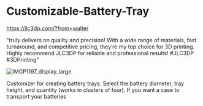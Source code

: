 # Customizable-Battery-Tray

https://jlc3dp.com/?from=walter

"truly delivers on quality and precision! With a wide range of materials, fast turnaround, and competitive pricing, they’re my top choice for 3D printing. Highly recommend JLC3DP for reliable and professional results! #JLC3DP #3DPrinting"

![IMGP1197_display_large](https://github.com/user-attachments/assets/d5e6719d-d770-4e7c-8906-d3e52501cf1d)

Customizer for creating battery trays.  Select the battery diameter, tray height, and quantity (works in clusters of four).    If you want a case to transport your batteries
